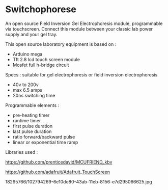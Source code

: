 # Switchophorese
An open source Field Inversion Gel Electrophoresis module, programmable via touchscreen.
Connect this module between your classic lab power supply and your gel tray.

This open source laboratory equipment is based on :

- Arduino mega
- Tft 2.8 lcd touch screen module
- Mosfet full h-bridge circuit

Specs : suitable for gel electrophoresis or field inversion electrophoresis

- 40v to 200v
- max 6.5 amps
- 20ns switching time

Programmable elements :

- pre-heating timer
- runtime timer
- first pulse duration
- last pulse duration
- ratio forward/backward pulse
- linear or exponential time ramp

Libraries used :

https://github.com/prenticedavid/MCUFRIEND_kbv

https://github.com/adafruit/Adafruit_TouchScreen

18295766/102794269-6e10de80-43ab-11eb-8156-e7d295066625.jpg
